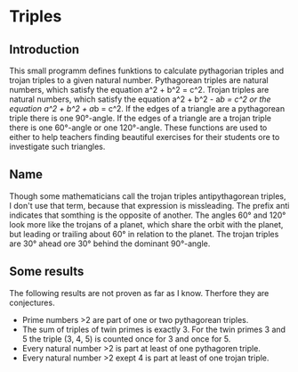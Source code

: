 # Triples
## Introduction
This small programm defines funktions to calculate pythagorian triples and trojan triples to a given natural number. Pythagorean triples are natural numbers, which satisfy the equation a^2 + b^2 = c^2. Trojan triples are natural numbers, which satisfy the equation a^2 + b^2 - a*b = c^2 or the equation a^2 + b^2 + a*b = c^2. If the edges of a triangle are a pythagorean triple there is one 90°-angle. If the edges of a triangle are a trojan triple there is one 60°-angle or one 120°-angle.
These functions are used to either to help teachers finding beautiful exercises for their students ore to investigate such triangles.
## Name
Though some mathematicians call the trojan triples antipythagorean triples, I don't use that term, because that expression is missleading. The prefix anti indicates that somthing is the opposite of another. The angles 60° and 120° look more like the trojans of a planet, which share the orbit with the planet, but leading or trailing about 60° in relation to the planet. The trojan triples are 30° ahead ore 30° behind the dominant 90°-angle.
## Some results
The following results are not proven as far as I know. Therfore they are conjectures.
- Prime numbers >2 are part of one or two pythagorean triples.
- The sum of triples of twin primes is exactly 3. For the twin primes 3 and 5 the triple (3, 4, 5) is counted once for 3 and once for 5.
- Every natural number >2 is part at least of one pythagoren triple.
- Every natural number >2 exept 4 is part at least of one trojan triple.
